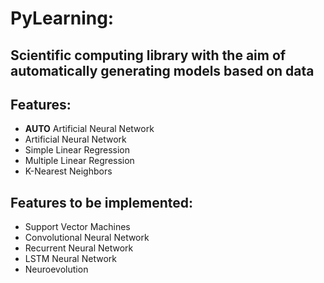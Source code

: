 # PyLearning:
## Scientific computing library with the aim of automatically generating models based on data

## Features:
  * **AUTO** Artificial Neural Network
  * Artificial Neural Network
  * Simple Linear Regression
  * Multiple Linear Regression
  * K-Nearest Neighbors
   
## Features to be implemented:
  * Support Vector Machines
  * Convolutional Neural Network
  * Recurrent Neural Network
  * LSTM Neural Network
  * Neuroevolution
